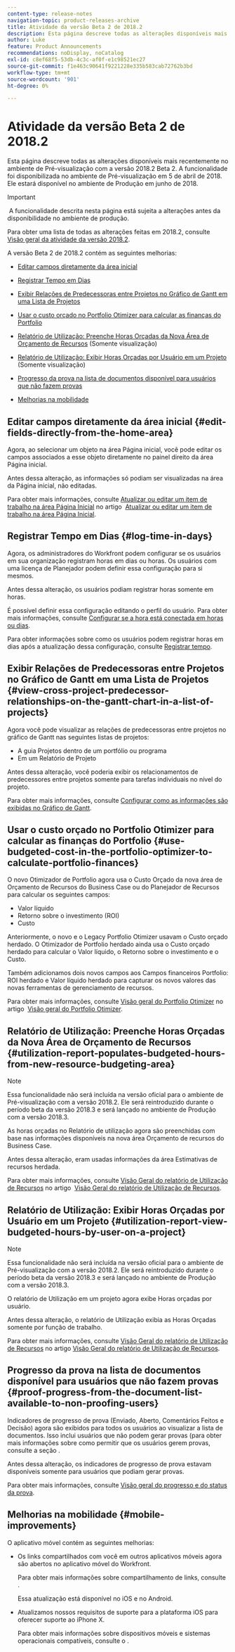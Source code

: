 ```yaml
---
content-type: release-notes
navigation-topic: product-releases-archive
title: Atividade da versão Beta 2 de 2018.2
description: Esta página descreve todas as alterações disponíveis mais recentemente no ambiente de Pré-visualização com a versão 2018.2 Beta 2. A funcionalidade foi disponibilizada no ambiente de Pré-visualização em 5 de abril de 2018. Ele estará disponível no ambiente de Produção em junho de 2018.
author: Luke
feature: Product Announcements
recommendations: noDisplay, noCatalog
exl-id: c8ef68f5-53db-4c3c-af0f-e1c98521ec27
source-git-commit: f1e463c90641f9221228e335b583cab72762b3bd
workflow-type: tm+mt
source-wordcount: '901'
ht-degree: 0%

---
```


# Atividade da versão Beta 2 de 2018.2

Esta página descreve todas as alterações disponíveis mais recentemente no ambiente de Pré-visualização com a versão 2018.2 Beta 2. A funcionalidade foi disponibilizada no ambiente de Pré-visualização em 5 de abril de 2018. Ele estará disponível no ambiente de Produção em junho de 2018.

>[!IMPORTANT]
>
> A funcionalidade descrita nesta página está sujeita a alterações antes da disponibilidade no ambiente de produção.

Para obter uma lista de todas as alterações feitas em 2018.2, consulte  [Visão geral da atividade da versão 2018.2](../../../../product-announcements/product-releases/quarterly-release-archive/2018.2-release-activity/2018-2-release-activity-overview.md).

A versão Beta 2 de 2018.2 contém as seguintes melhorias:

* [Editar campos diretamente da área inicial](#edit-fields-directly-from-the-home-area)
* [Registrar Tempo em Dias](#log-time-in-days)
* [Exibir Relações de Predecessoras entre Projetos no Gráfico de Gantt em uma Lista de Projetos](#view-cross-project-predecessor-relationships-on-the-gantt-chart-in-a-list-of-projects)
* [Usar o custo orçado no Portfolio Otimizer para calcular as finanças do Portfolio](#use-budgeted-cost-in-the-portfolio-optimizer-to-calculate-portfolio-finances)
* [Relatório de Utilização: Preenche Horas Orçadas da Nova Área de Orçamento de Recursos](#utilization-report-populates-budgeted-hours-from-new-resource-budgeting-area) (Somente visualização)

* [Relatório de Utilização: Exibir Horas Orçadas por Usuário em um Projeto](#utilization-report-view-budgeted-hours-by-user-on-a-project) (Somente visualização)

* [Progresso da prova na lista de documentos disponível para usuários que não fazem provas](#proof-progress-from-the-document-list-available-to-non-proofing-users)
* [Melhorias na mobilidade](#mobile-improvements)

## Editar campos diretamente da área inicial {#edit-fields-directly-from-the-home-area}

Agora, ao selecionar um objeto na área Página inicial, você pode editar os campos associados a esse objeto diretamente no painel direito da área Página inicial. 

Antes dessa alteração, as informações só podiam ser visualizadas na área da Página inicial, não editadas.

Para obter mais informações, consulte [Atualizar ou editar um item de trabalho na área Página Inicial](../../../../workfront-basics/using-home/using-the-home-area/update-and-edit-work-item-home.md) no artigo  [Atualizar ou editar um item de trabalho na área Página Inicial](../../../../workfront-basics/using-home/using-the-home-area/update-and-edit-work-item-home.md).

## Registrar Tempo em Dias {#log-time-in-days}

Agora, os administradores do Workfront podem configurar se os usuários em sua organização registram horas em dias ou horas. Os usuários com uma licença de Planejador podem definir essa configuração para si mesmos.

Antes dessa alteração, os usuários podiam registrar horas somente em horas.

É possível definir essa configuração editando o perfil do usuário. Para obter mais informações, consulte [Configurar se a hora está conectada em horas ou dias](../../../../timesheets/config-timesheet-prefs/config-time-logged-hrs-days.md).

Para obter informações sobre como os usuários podem registrar horas em dias após a atualização dessa configuração, consulte [Registrar tempo](../../../../timesheets/create-and-manage-timesheets/log-time.md).

## Exibir Relações de Predecessoras entre Projetos no Gráfico de Gantt em uma Lista de Projetos {#view-cross-project-predecessor-relationships-on-the-gantt-chart-in-a-list-of-projects}

Agora você pode visualizar as relações de predecessoras entre projetos no gráfico de Gantt nas seguintes listas de projetos:

* A guia Projetos dentro de um portfólio ou programa
* Em um Relatório de Projeto

Antes dessa alteração, você poderia exibir os relacionamentos de predecessores entre projetos somente para tarefas individuais no nível do projeto.

Para obter mais informações, consulte [Configurar como as informações são exibidas no Gráfico de Gantt](../../../../manage-work/gantt-chart/use-the-gantt-chart/configure-info-on-gantt-chart.md). 

## Usar o custo orçado no Portfolio Otimizer para calcular as finanças do Portfolio {#use-budgeted-cost-in-the-portfolio-optimizer-to-calculate-portfolio-finances}

O novo Otimizador de Portfolio agora usa o Custo Orçado da nova área de Orçamento de Recursos do Business Case ou do Planejador de Recursos para calcular os seguintes campos:

* Valor líquido
* Retorno sobre o investimento (ROI)
* Custo

Anteriormente, o novo e o Legacy Portfolio Otimizer usavam o Custo orçado herdado. O Otimizador de Portfolio herdado ainda usa o Custo orçado herdado para calcular o Valor líquido, o Retorno sobre o investimento e o Custo.

Também adicionamos dois novos campos aos Campos financeiros Portfolio: ROI herdado e Valor líquido herdado para capturar os novos valores das novas ferramentas de gerenciamento de recursos.

Para obter mais informações, consulte [Visão geral do Portfolio Otimizer](../../../../manage-work/portfolios/portfolio-optimizer/portfolio-optimizer-overview.md) no artigo  [Visão geral do Portfolio Otimizer](../../../../manage-work/portfolios/portfolio-optimizer/portfolio-optimizer-overview.md).

## Relatório de Utilização: Preenche Horas Orçadas da Nova Área de Orçamento de Recursos {#utilization-report-populates-budgeted-hours-from-new-resource-budgeting-area}

>[!NOTE]
>
>Essa funcionalidade não será incluída na versão oficial para o ambiente de Pré-visualização com a versão 2018.2. Ele será reintroduzido durante o período beta da versão 2018.3 e será lançado no ambiente de Produção com a versão 2018.3. 

As horas orçadas no Relatório de utilização agora são preenchidas com base nas informações disponíveis na nova área Orçamento de recursos do Business Case.

Antes dessa alteração, eram usadas informações da área Estimativas de recursos herdada.

Para obter mais informações, consulte [Visão Geral do relatório de Utilização de Recursos](../../../../reports-and-dashboards/reports/using-built-in-reports/resource-utilization-report.md) no artigo  [Visão Geral do relatório de Utilização de Recursos](../../../../reports-and-dashboards/reports/using-built-in-reports/resource-utilization-report.md).

## Relatório de Utilização: Exibir Horas Orçadas por Usuário em um Projeto {#utilization-report-view-budgeted-hours-by-user-on-a-project}

>[!NOTE]
>
>Essa funcionalidade não será incluída na versão oficial para o ambiente de Pré-visualização com a versão 2018.2. Ele será reintroduzido durante o período beta da versão 2018.3 e será lançado no ambiente de Produção com a versão 2018.3. 

O relatório de Utilização em um projeto agora exibe Horas orçadas por usuário.

Antes dessa alteração, o relatório de Utilização exibia as Horas Orçadas somente por função de trabalho. 

Para obter mais informações, consulte [Visão Geral do relatório de Utilização de Recursos](../../../../reports-and-dashboards/reports/using-built-in-reports/resource-utilization-report.md) no artigo [Visão Geral do relatório de Utilização de Recursos](../../../../reports-and-dashboards/reports/using-built-in-reports/resource-utilization-report.md).

## Progresso da prova na lista de documentos disponível para usuários que não fazem provas {#proof-progress-from-the-document-list-available-to-non-proofing-users}

Indicadores de progresso de prova (Enviado, Aberto, Comentários Feitos e Decisão) agora são exibidos para todos os usuários ao visualizar a lista de documentos. Isso inclui usuários que não podem gerar provas (para obter mais informações sobre como permitir que os usuários gerem provas, consulte a seção .

Antes dessa alteração, os indicadores de progresso de prova estavam disponíveis somente para usuários que podiam gerar provas.

Para obter mais informações, consulte [Visão geral do progresso e do status da prova](../../../../review-and-approve-work/proofing/proofing-overview/view-progress-status-proof.md).

## Melhorias na mobilidade {#mobile-improvements}

O aplicativo móvel contém as seguintes melhorias:

* Os links compartilhados com você em outros aplicativos móveis agora são abertos no aplicativo móvel do Workfront.

  Para obter mais informações sobre compartilhamento de links, consulte .

  Essa atualização está disponível no iOS e no Android.

* Atualizamos nossos requisitos de suporte para a plataforma iOS para oferecer suporte ao iPhone X.

  Para obter mais informações sobre dispositivos móveis e sistemas operacionais compatíveis, consulte o . 

